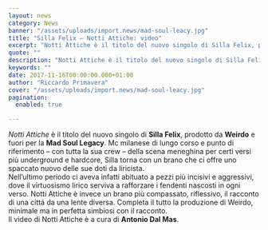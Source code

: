 ```yaml
---
layout: news
category: News
banner: "/assets/uploads/import.news/mad-soul-leacy.jpg"
title: "Silla Felix – Notti Attiche: video"
excerpt: "Notti Attiche è il titolo del nuovo singolo di Silla Felix, prodotto da Weirdo e fuori per la Mad Soul Legacy. Mc milanese di lungo corso e punto di riferimento – con tutta la sua crew – della scena meneghina per certi versi più underground e hardcore, Silla torna con un brano che ci offre [&hellip"
quote: ""
description: "Notti Attiche è il titolo del nuovo singolo di Silla Felix, prodotto da Weirdo e fuori per la Mad Soul Legacy. Mc milanese di lungo corso e punto di riferimento – con tutta la sua crew – della scena meneghina per certi versi più underground e hardcore, Silla torna con un brano che ci offre [&hellip"
keywords: ""
date: 2017-11-16T00:00:00.000+01:00
author: "Riccardo Primavera"
cover: "/assets/uploads/import.news/mad-soul-leacy.jpg"
pagination:
  enabled: true

---
```


_Notti Attiche_ è il titolo del nuovo singolo di **Silla Felix**, prodotto da **Weirdo** e fuori per la **Mad Soul Legacy**. Mc milanese di lungo corso e punto di riferimento – con tutta la sua crew – della scena meneghina per certi versi più underground e hardcore, Silla torna con un brano che ci offre uno spaccato nuovo delle sue doti da liricista.  
Nell’ultimo periodo ci aveva infatti abituato a pezzi più incisivi e aggressivi, dove il virtuosismo lirico serviva a rafforzare i fendenti nascosti in ogni verso. Notti Attiche è invece un brano più compassato, riflessivo, il racconto di una cittá da una lente diversa. Completa il tutto la produzione di Weirdo, minimale ma in perfetta simbiosi con il racconto.  
Il video di Notti Attiche è a cura di **Antonio Dal Mas**.